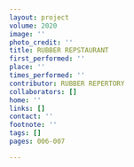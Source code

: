 ```yaml
---
layout: project
volume: 2020
image: ''
photo_credit: ''
title: RUBBER REPSTAURANT
first_performed: ''
place: ''
times_performed: ''
contributor: RUBBER REPERTORY
collaborators: []
home: ''
links: []
contact: ''
footnote: ''
tags: []
pages: 006-007

---
```





